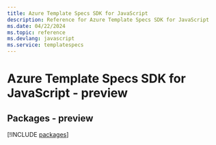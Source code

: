 ```yaml
---
title: Azure Template Specs SDK for JavaScript
description: Reference for Azure Template Specs SDK for JavaScript
ms.date: 04/22/2024
ms.topic: reference
ms.devlang: javascript
ms.service: templatespecs
---
```

# Azure Template Specs SDK for JavaScript - preview
## Packages - preview
[!INCLUDE [packages](template-specs-index.md)]